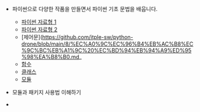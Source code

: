 * 파이썬으로 다양한 작품을 만들면서 파이썬 기초 문법을 배웁니다.
  * [파이썬 자료형 1](https://github.com/itple-sw/python-drone/blob/main/6/%ED%8C%8C%EC%9D%B4%EC%8D%AC%20%EC%9E%90%EB%A3%8C%ED%98%95%20%EC%95%8C%EC%95%84%EB%B3%B4%EA%B8%B01.md)
  * [파이썬 자료형 2](https://github.com/itple-sw/python-drone/blob/main/7/%ED%8C%8C%EC%9D%B4%EC%8D%AC%20%EC%9E%90%EB%A3%8C%ED%98%95%20%EC%95%8C%EC%95%84%EB%B3%B4%EA%B8%B02.md)
  * [제어문](https://github.com/itple-sw/python-drone/blob/main/8/%EC%A0%9C%EC%96%B4%EB%AC%B8%EC%9C%BC%EB%A1%9C%20%EC%BD%94%EB%94%A9%ED%95%98%EA%B8%B0.md_
  * [함수](https://github.com/itple-sw/python-drone/blob/main/9/%ED%95%A8%EC%88%98%EB%A1%9C%20%EC%BD%94%EB%94%A9%EC%97%90%20%EB%82%A0%EA%B0%9C%20%EB%8B%AC%EA%B8%B0.md)
  * [클래스](https://github.com/itple-sw/python-drone/blob/main/10/%ED%81%B4%EB%9E%98%EC%8A%A4%EB%A1%9C%20%EC%BD%94%EB%94%A9%EC%97%90%20%EB%82%A0%EA%B0%9C%20%EB%8B%AC%EA%B8%B0.md)
  * [모듈](https://github.com/itple-sw/python-drone/blob/main/11/%EB%AA%A8%EB%93%88%EA%B3%BC%20%ED%8C%A8%ED%82%A4%EC%A7%80%20%EC%9D%B4%ED%95%B4%ED%95%98%EA%B8%B0.md)

* 모듈과 패키지 사용법 이해하기
*
